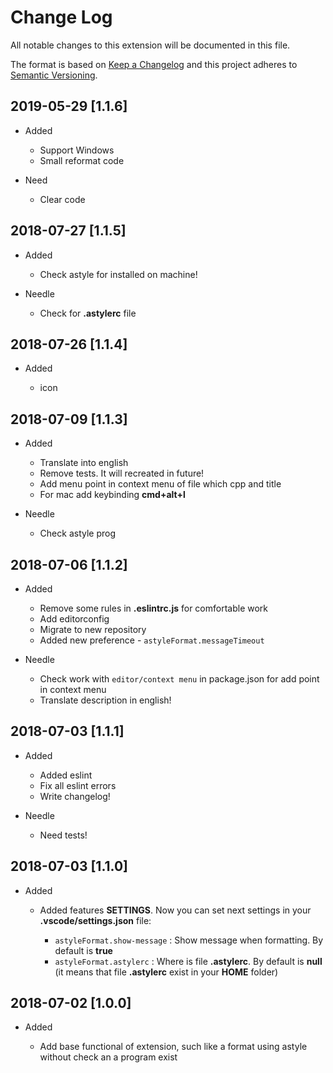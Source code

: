 # Change Log

All notable changes to this extension will be documented in this file.

The format is based on [Keep a Changelog](http://keepachangelog.com/en/1.0.0/)
and this project adheres to [Semantic Versioning](http://semver.org/spec/v2.0.0.html).

## 2019-05-29 [1.1.6]

* Added

  * Support Windows
  * Small reformat code

* Need

  * Clear code

## 2018-07-27 [1.1.5]

* Added

  * Check astyle for installed on machine!

* Needle

  * Check for __.astylerc__ file

## 2018-07-26 [1.1.4]

* Added

  * icon

## 2018-07-09 [1.1.3]

* Added

  * Translate into english
  * Remove tests. It will recreated in future!
  * Add menu point in context menu of file which cpp and title
  * For mac add keybinding __cmd+alt+l__

* Needle

  * Check astyle prog

## 2018-07-06 [1.1.2]

* Added

  * Remove some rules in __.eslintrc.js__ for comfortable work
  * Add editorconfig
  * Migrate to new repository
  * Added new preference - `astyleFormat.messageTimeout`

* Needle

  * Check work with `editor/context menu` in package.json for add point in context menu
  * Translate description in english!

## 2018-07-03 [1.1.1]

* Added

  * Added eslint
  * Fix all eslint errors
  * Write changelog!

* Needle

  * Need tests!

## 2018-07-03 [1.1.0]

* Added

  * Added features __SETTINGS__. Now you can set next settings in your __.vscode/settings.json__ file:

    * `astyleFormat.show-message` : Show message when formatting. By default is __true__
    * `astyleFormat.astylerc` : Where is file __.astylerc__. By default is __null__ (it means that file __.astylerc__ exist in your __HOME__ folder)

## 2018-07-02 [1.0.0]

* Added

  * Add base functional of extension, such like a format using astyle without check an a program exist
